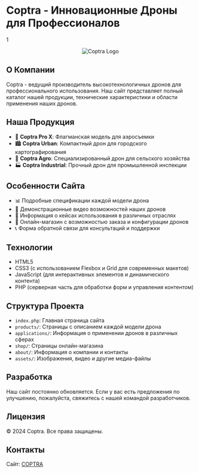 # Coptra - Инновационные Дроны для Профессионалов
1
<p align="center">
  <img src="https://ltdfoto.ru/images/2024/10/22/photo_2024-10-22_00-29-01.jpg" alt="Coptra Logo"/>
</p>

## О Компании

Coptra - ведущий производитель высокотехнологичных дронов для профессионального использования. Наш сайт представляет полный каталог нашей продукции, технические характеристики и области применения наших дронов.

## Наша Продукция

- 🚁 **Coptra Pro X**: Флагманская модель для аэросъемки
- 🏙️ **Coptra Urban**: Компактный дрон для городского картографирования
- 🌾 **Coptra Agro**: Специализированный дрон для сельского хозяйства
- 🏭 **Coptra Industrial**: Прочный дрон для промышленной инспекции

## Особенности Сайта

- 📊 Подробные спецификации каждой модели дрона
- 🎥 Демонстрационные видео возможностей наших дронов
- 💼 Информация о кейсах использования в различных отраслях
- 🛒 Онлайн-магазин с возможностью заказа и конфигурации дронов
- 📞 Форма обратной связи для консультаций и поддержки

## Технологии

- HTML5
- CSS3 (с использованием Flexbox и Grid для современных макетов)
- JavaScript (для интерактивных элементов и динамического контента)
- PHP (серверная часть для обработки форм и управления контентом)

## Структура Проекта

- `index.php`: Главная страница сайта
- `products/`: Страницы с описанием каждой модели дрона
- `applications/`: Информация о применении дронов в различных сферах
- `shop/`: Страницы онлайн-магазина
- `about/`: Информация о компании и контакты
- `assets/`: Изображения, видео и другие медиа-файлы

## Разработка

Наш сайт постоянно обновляется. Если у вас есть предложения по улучшению, пожалуйста, свяжитесь с нашей командой разработчиков.

## Лицензия

© 2024 Coptra. Все права защищены.

## Контакты

Сайт: [COPTRA](https://coptra.x10.mx)
